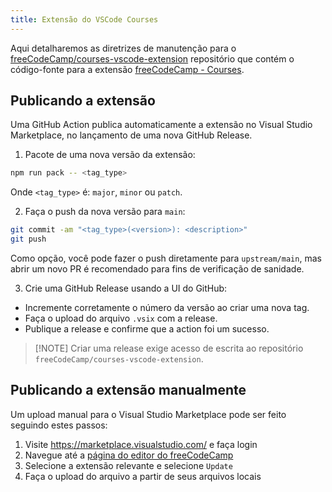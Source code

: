 ```yaml
---
title: Extensão do VSCode Courses
---
```


Aqui detalharemos as diretrizes de manutenção para o [freeCodeCamp/courses-vscode-extension](https://github.com/freeCodeCamp/courses-vscode-extension) repositório que contém o código-fonte para a extensão [freeCodeCamp - Courses](https://marketplace.visualstudio.com/items?itemName=freeCodeCamp.freecodecamp-courses).

## Publicando a extensão

Uma GitHub Action publica automaticamente a extensão no Visual Studio Marketplace, no lançamento de uma nova GitHub Release.

1. Pacote de uma nova versão da extensão:

```bash
npm run pack -- <tag_type>
```

Onde `<tag_type>` é: `major`, `minor` ou `patch`.

2. Faça o push da nova versão para `main`:

```bash
git commit -am "<tag_type>(<version>): <description>"
git push
```

Como opção, você pode fazer o push diretamente para `upstream/main`, mas abrir um novo PR é recomendado para fins de verificação de sanidade.

3. Crie uma GitHub Release usando a UI do GitHub:

- Incremente corretamente o número da versão ao criar uma nova tag.
- Faça o upload do arquivo `.vsix` com a release.
- Publique a release e confirme que a action foi um sucesso.

> [!NOTE] Criar uma release exige acesso de escrita ao repositório `freeCodeCamp/courses-vscode-extension`.

## Publicando a extensão manualmente

Um upload manual para o Visual Studio Marketplace pode ser feito seguindo estes passos:

1. Visite https://marketplace.visualstudio.com/ e faça login
2. Navegue até a [página do editor do freeCodeCamp](https://marketplace.visualstudio.com/manage/publishers/freecodecamp)
3. Selecione a extensão relevante e selecione `Update`
4. Faça o upload do arquivo a partir de seus arquivos locais
